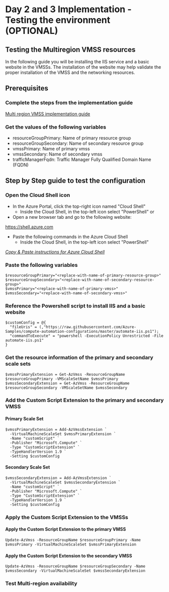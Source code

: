 # Day 2 and 3 Implementation - Testing the environment (OPTIONAL)

## Testing the Multiregion VMSS resources

In the following guide you will be installing the IIS service and a basic website in the VMSSs. The installation of the website may help validate the proper installation of the VMSS and the networking resources.

## Prerequisites

### Complete the steps from the implementation guide

[Multi region VMSS implementation guide](cli-guide.md)

### Get the values of the following variables

* resourceGroupPrimary: Name of primary resource group
* resourceGroupSecondary: Name of secondary resource group
* vmssPrimary: Name of primary vmss
* vmssSecondary: Name of secondary vmss
* trafficManagerFqdn: Traffic Manager Fully Qualified Domain Name (FQDN)

## Step by Step guide to test the configuration

### Open the Cloud Shell icon

* In the Azure Portal, click the top-right icon named "Cloud Shell"
  * Inside the Cloud Shell, in the top-left icon select "PowerShell"
or
* Open a new browser tab and go to the following website:

<https://shell.azure.com>

* Paste the following commands in the Azure Cloud Shell
  * Inside the Cloud Shell, in the top-left icon select "PowerShell"

_[Copy & Paste instructions for Azure Cloud Shell](https://learn.microsoft.com/en-us/azure/cloud-shell/using-the-shell-window#copy-and-paste)_

### Paste the following variables

```text
$resourceGroupPrimary="<replace-with-name-of-primary-resource-group>"
$resourceGroupSecondary="<replace-with-name-of-secondary-resource-group>"
$vmssPrimary="<replace-with-name-of-primary-vmss>"
$vmssSecondary="<replace-with-name-of-secondary-vmss>"
```

### Reference the Powershell script to install IIS and a basic website

```text
$customConfig = @{
  "fileUris" = (,"https://raw.githubusercontent.com/Azure-Samples/compute-automation-configurations/master/automate-iis.ps1");
  "commandToExecute" = "powershell -ExecutionPolicy Unrestricted -File automate-iis.ps1"
}
```

### Get the resource information of the primary and secondary scale sets

```text
$vmssPrimaryExtension = Get-AzVmss -ResourceGroupName $resourceGroupPrimary -VMScaleSetName $vmssPrimary
$vmssSecondaryExtension = Get-AzVmss -ResourceGroupName $resourceGroupSecondary -VMScaleSetName $vmssSecondary
```

### Add the Custom Script Extension to the primary and secondary VMSS

#### Primary Scale Set

```text
$vmssPrimaryExtension = Add-AzVmssExtension `
  -VirtualMachineScaleSet $vmssPrimaryExtension `
  -Name "customScript" `
  -Publisher "Microsoft.Compute" `
  -Type "CustomScriptExtension" `
  -TypeHandlerVersion 1.9 `
  -Setting $customConfig
```

#### Secondary Scale Set

```text
$vmssSecondaryExtension = Add-AzVmssExtension `
  -VirtualMachineScaleSet $vmssSecondaryExtension `
  -Name "customScript" `
  -Publisher "Microsoft.Compute" `
  -Type "CustomScriptExtension" `
  -TypeHandlerVersion 1.9 `
  -Setting $customConfig
```

### Apply the Custom Script Extension to the VMSSs

#### Apply the Custom Script Extension to the primary VMSS

```text
Update-AzVmss -ResourceGroupName $resourceGroupPrimary -Name $vmssPrimary -VirtualMachineScaleSet $vmssPrimaryExtension
```

#### Apply the Custom Script Extension to the secondary VMSS

```text
Update-AzVmss -ResourceGroupName $resourceGroupSecondary -Name $vmssSecondary -VirtualMachineScaleSet $vmssSecondaryExtension
```

### Test Multi-region availability

